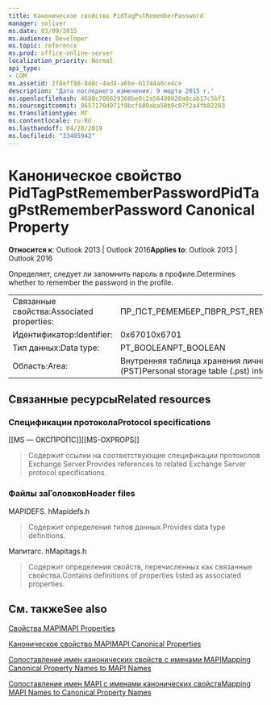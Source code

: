 ```yaml
---
title: Каноническое свойство PidTagPstRememberPassword
manager: soliver
ms.date: 03/09/2015
ms.audience: Developer
ms.topic: reference
ms.prod: office-online-server
localization_priority: Normal
api_type:
- COM
ms.assetid: 2f8eff88-848c-4ad4-a6be-b1744a0ce4ce
description: 'Дата последнего изменения: 9 марта 2015 г.'
ms.openlocfilehash: 4688c706629368be0c2a56490020a0cab17c5bf1
ms.sourcegitcommit: 8657170d071f9bcf680aba50b9c07f2a4fb82283
ms.translationtype: MT
ms.contentlocale: ru-RU
ms.lasthandoff: 04/28/2019
ms.locfileid: "33405942"
---
```

# <a name="pidtagpstrememberpassword-canonical-property"></a><span data-ttu-id="b07c2-103">Каноническое свойство PidTagPstRememberPassword</span><span class="sxs-lookup"><span data-stu-id="b07c2-103">PidTagPstRememberPassword Canonical Property</span></span>

  
  
<span data-ttu-id="b07c2-104">**Относится к**: Outlook 2013 | Outlook 2016</span><span class="sxs-lookup"><span data-stu-id="b07c2-104">**Applies to**: Outlook 2013 | Outlook 2016</span></span> 
  
<span data-ttu-id="b07c2-105">Определяет, следует ли запомнить пароль в профиле.</span><span class="sxs-lookup"><span data-stu-id="b07c2-105">Determines whether to remember the password in the profile.</span></span>
  
|||
|:-----|:-----|
|<span data-ttu-id="b07c2-106">Связанные свойства:</span><span class="sxs-lookup"><span data-stu-id="b07c2-106">Associated properties:</span></span>  <br/> |<span data-ttu-id="b07c2-107">ПР_ПСТ_РЕМЕМБЕР_ПВ</span><span class="sxs-lookup"><span data-stu-id="b07c2-107">PR_PST_REMEMBER_PW</span></span>  <br/> |
|<span data-ttu-id="b07c2-108">Идентификатор:</span><span class="sxs-lookup"><span data-stu-id="b07c2-108">Identifier:</span></span>  <br/> |<span data-ttu-id="b07c2-109">0x6701</span><span class="sxs-lookup"><span data-stu-id="b07c2-109">0x6701</span></span>  <br/> |
|<span data-ttu-id="b07c2-110">Тип данных:</span><span class="sxs-lookup"><span data-stu-id="b07c2-110">Data type:</span></span>  <br/> |<span data-ttu-id="b07c2-111">PT_BOOLEAN</span><span class="sxs-lookup"><span data-stu-id="b07c2-111">PT_BOOLEAN</span></span>  <br/> |
|<span data-ttu-id="b07c2-112">Область:</span><span class="sxs-lookup"><span data-stu-id="b07c2-112">Area:</span></span>  <br/> |<span data-ttu-id="b07c2-113">Внутренняя таблица хранения личных данных (PST)</span><span class="sxs-lookup"><span data-stu-id="b07c2-113">Personal storage table (.pst) internal</span></span>  <br/> |
   
## <a name="related-resources"></a><span data-ttu-id="b07c2-114">Связанные ресурсы</span><span class="sxs-lookup"><span data-stu-id="b07c2-114">Related resources</span></span>

### <a name="protocol-specifications"></a><span data-ttu-id="b07c2-115">Спецификации протокола</span><span class="sxs-lookup"><span data-stu-id="b07c2-115">Protocol specifications</span></span>

<span data-ttu-id="b07c2-116">[[MS — ОКСПРОПС]]</span><span class="sxs-lookup"><span data-stu-id="b07c2-116">[[MS-OXPROPS]]</span></span> 
  
> <span data-ttu-id="b07c2-117">Содержит ссылки на соответствующие спецификации протоколов Exchange Server.</span><span class="sxs-lookup"><span data-stu-id="b07c2-117">Provides references to related Exchange Server protocol specifications.</span></span>
    
### <a name="header-files"></a><span data-ttu-id="b07c2-118">Файлы заГоловков</span><span class="sxs-lookup"><span data-stu-id="b07c2-118">Header files</span></span>

<span data-ttu-id="b07c2-119">MAPIDEFS. h</span><span class="sxs-lookup"><span data-stu-id="b07c2-119">Mapidefs.h</span></span>
  
> <span data-ttu-id="b07c2-120">Содержит определения типов данных.</span><span class="sxs-lookup"><span data-stu-id="b07c2-120">Provides data type definitions.</span></span>
    
<span data-ttu-id="b07c2-121">Мапитагс. h</span><span class="sxs-lookup"><span data-stu-id="b07c2-121">Mapitags.h</span></span>
  
> <span data-ttu-id="b07c2-122">Содержит определения свойств, перечисленных как связанные свойства.</span><span class="sxs-lookup"><span data-stu-id="b07c2-122">Contains definitions of properties listed as associated properties.</span></span>
    
## <a name="see-also"></a><span data-ttu-id="b07c2-123">См. также</span><span class="sxs-lookup"><span data-stu-id="b07c2-123">See also</span></span>



[<span data-ttu-id="b07c2-124">Свойства MAPI</span><span class="sxs-lookup"><span data-stu-id="b07c2-124">MAPI Properties</span></span>](mapi-properties.md)
  
[<span data-ttu-id="b07c2-125">Каноническое свойство MAPI</span><span class="sxs-lookup"><span data-stu-id="b07c2-125">MAPI Canonical Properties</span></span>](mapi-canonical-properties.md)
  
[<span data-ttu-id="b07c2-126">Сопоставление имен канонических свойств с именами MAPI</span><span class="sxs-lookup"><span data-stu-id="b07c2-126">Mapping Canonical Property Names to MAPI Names</span></span>](mapping-canonical-property-names-to-mapi-names.md)
  
[<span data-ttu-id="b07c2-127">Сопоставление имен MAPI с именами канонических свойств</span><span class="sxs-lookup"><span data-stu-id="b07c2-127">Mapping MAPI Names to Canonical Property Names</span></span>](mapping-mapi-names-to-canonical-property-names.md)

